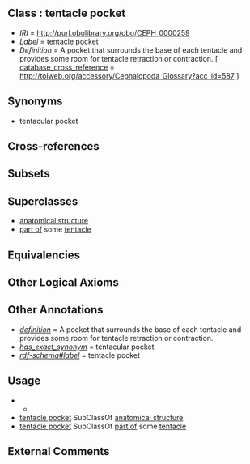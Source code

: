 
## Class : tentacle pocket

 * *IRI* = http://purl.obolibrary.org/obo/CEPH_0000259
 * *Label* = tentacle pocket
 * *Definition* = A pocket that surrounds the base of each tentacle and provides some room for tentacle retraction or contraction. [ [database_cross_reference](../../ef/oboInOwl#hasDbXref.md) = http://tolweb.org/accessory/Cephalopoda_Glossary?acc_id=587 ]

## Synonyms

 * tentacular pocket

## Cross-references


## Subsets


## Superclasses

 * [anatomical structure](../../UBERON/61/UBERON_0000061.md)
 * [part of](../../BFO/50/BFO_0000050.md) some [tentacle](../../CEPH/56/CEPH_0000256.md)

## Equivalencies


## Other Logical Axioms


## Other Annotations

 * *[definition](../../IAO/15/IAO_0000115.md)* = A pocket that surrounds the base of each tentacle and provides some room for tentacle retraction or contraction.
 * *[has_exact_synonym](../../ym/oboInOwl#hasExactSynonym.md)* = tentacular pocket
 * *[rdf-schema#label](../../el/rdf-schema#label.md)* = tentacle pocket

## Usage

 * -
 * [tentacle pocket](../../CEPH/59/CEPH_0000259.md) SubClassOf [anatomical structure](../../UBERON/61/UBERON_0000061.md)
 * [tentacle pocket](../../CEPH/59/CEPH_0000259.md) SubClassOf [part of](../../BFO/50/BFO_0000050.md) some [tentacle](../../CEPH/56/CEPH_0000256.md)

## External Comments

